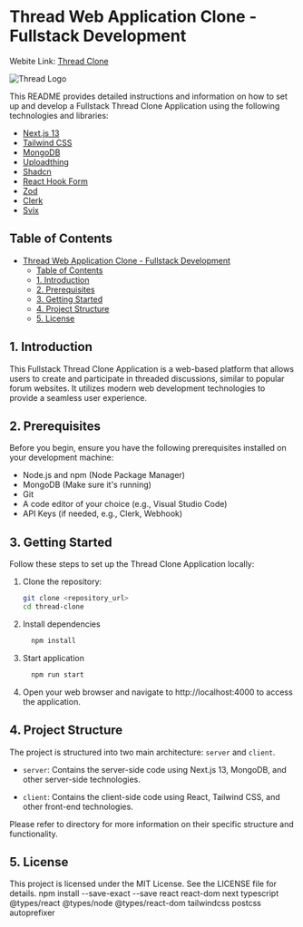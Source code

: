 # Thread Web Application Clone - Fullstack Development

Webite Link: [Thread Clone](https://adekeyeadeniyi.github.io/thread-clone)

![Thread Logo](https://github.com/AdekeyeAdeniyi/thread-clone/assets/57262658/977fdbaf-64c4-4474-b55b-160a2ba998af)

This README provides detailed instructions and information on how to set up and develop a Fullstack Thread Clone Application using the following technologies and libraries:

- [Next.js 13](https://nextjs.org/docs)
- [Tailwind CSS](https://tailwindcss.com/docs/installation)
- [MongoDB](https://www.mongodb.com/docs/v7.0/tutorial/model-embedded-one-to-many-relationships-between-documents/)
- [Uploadthing](https://docs.uploadthing.com/)
- [Shadcn](https://ui.shadcn.com/docs)
- [React Hook Form](https://www.react-hook-form.com/get-started/)
- [Zod](https://zod.dev/)
- [Clerk](https://clerk.com/docs)
- [Svix](https://docs.svix.com/)

## Table of Contents

- [Thread Web Application Clone - Fullstack Development](#thread-web-application-clone---fullstack-development)
  - [Table of Contents](#table-of-contents)
  - [1. Introduction](#1-introduction)
  - [2. Prerequisites](#2-prerequisites)
  - [3. Getting Started](#3-getting-started)
  - [4. Project Structure](#4-project-structure)
  - [5. License](#5-license)

## 1. Introduction

This Fullstack Thread Clone Application is a web-based platform that allows users to create and participate in threaded discussions, similar to popular forum websites. It utilizes modern web development technologies to provide a seamless user experience.

## 2. Prerequisites

Before you begin, ensure you have the following prerequisites installed on your development machine:

- Node.js and npm (Node Package Manager)
- MongoDB (Make sure it's running)
- Git
- A code editor of your choice (e.g., Visual Studio Code)
- API Keys (if needed, e.g., Clerk, Webhook)

## 3. Getting Started

Follow these steps to set up the Thread Clone Application locally:

1. Clone the repository:

   ```bash
   git clone <repository_url>
   cd thread-clone
   ```

2. Install dependencies
   ```bash
     npm install
   ```
3. Start application
   ```bash
     npm run start
   ```
4. Open your web browser and navigate to http://localhost:4000 to access the application.

## 4. Project Structure

The project is structured into two main architecture: `server` and `client`.

- `server`: Contains the server-side code using Next.js 13, MongoDB, and other server-side technologies.

- `client`: Contains the client-side code using React, Tailwind CSS, and other front-end technologies.

Please refer to directory for more information on their specific structure and functionality.

## 5. License

This project is licensed under the MIT License. See the LICENSE file for details.
npm install --save-exact --save react react-dom next typescript @types/react @types/node @types/react-dom tailwindcss postcss autoprefixer
